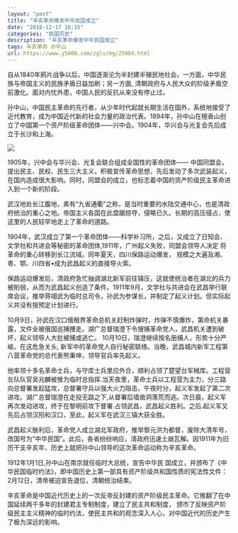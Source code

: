 ```yaml
---
layout: "post"
title: "辛亥革命爆发中华民国成立"
date: "2018-12-17 16:15"
categories: "民国历史"
description: "辛亥革命爆发中华民国成立"
tags: 辛亥革命 孙中山
url: https://www.y5000.com/zgls/mg/25984.html
---
```






自从1840年鸦片战争以后，中国逐渐沦为半封建半殖民地社会。一方面，中华民族与帝国主义的民族矛盾日益加刷；另一方面,
清朝政府与人民大众的阶级矛盾空前激化。面对内忧外患，中国人民的反抗从来没有停止过。

孙中山，中国民主革命的先行者，从少年时代起就长期生活在国外，系统地接受了近代教育，成为中国近代新的社会力量的政治代表。1894年，孙中山在檀香山创立了中国第一个资产阶级革命团体——兴中会。1904年，华兴会与光复会先后成立于长沙和上海。

![](https://img.y5000.com/uploads/allimg/171016/8-1G01615033Q16.jpg)

1905年，兴中会与华兴会、光复会联合组成全国性的革命团体——
中国同盟会，提出民主、民权、民生三大主义，积极宣传革命思想，先后发动了多次武装起义，在国内造成很大影响。同时，同盟会的成立，也标志着中国的资产阶级民主革命进入到一个新的阶段。

武汉地处长江腹地，素有“九省通衢”之称，是当时重要的水陆交通中心，也是清政府统治的重心之地。帝国主义各国在此盘踞掠夺，侵略已久。长期的高压侵占，使这里的人民较早地走上了革命的道路。

1904年，武汉成立了第一个革命团体——科学补习所，之后，又成立了日知会、文学社和共进会等秘密的革命团体,1911年，广州起义失败，同盟会领导人决定
将革命的重心转移到长江流域。同年夏天，四川保路运动爆发， 规模之大遍及湘、粵、鄂、川四省•成为武昌起义的直接导火索。

保路运动爆发后，清政府急忙抽调湖北新军前往镇压，这就使统治者在湖北的兵力被削弱，从而为武昌起义创造了条件。1911年9月，文学社与共进会在武昌举行联席会议，推举蒋翊武为临时总司令，孙武为参谋长，并制定了起义计划。但实际起义并没有按预定计划进行。

10月9日，孙武在汉口俄租界革命总机关赶制炸弹时，炸弹不慎爆炸，第命机关暴露，文件全被俄国巡捕捜走。湖广总督瑞澄下令搜捕革命党人，武昌机关遭到破坏，起义领导人大批被捕或逃亡。
10月10日，瑞澄继续按名册捕人，形势十分严峻。在这危急关头,
新军中的革命党人自行秘密联络。当晚，武昌城内新军工程第八营革命党的总代表熊秉坤，领导官兵率先起义。

他率领十多名革命士兵，与守库士兵里应外合，顺利占领了楚望台军械库。工程营左队队官吴兆麟被推为临时总指挥.当天夜里，革命士兵以工程营为主力，分三路向总督署发起猛攻，总督署守兵以强大火力阻击。午夜时分，起义军发起了第二次进攻。湖广总督瑞澄在走投无路之下,从督署后墙凿洞落荒而逃。次日晨，起义军再次发动进攻，终于在黎明前攻下督署.占领武昌，武昌起义胜利。之后.起义军又先后占领汉阳和汉口，至此，起义军在武汉三镇大获全胜。

武昌起义脞利后，革命党人成立湖北军政府，推举黎元洪为都督，废除大清年号，改国号为“中华民国”。此后，各省纷纷响应，淸政府迅速土崩瓦解。因1911年为旧历干支辛亥年，历史上就把孙中山领导的这次革命运动称为辛亥革命。

1912年1月1日,孙中山在南京就任临时大总统，宣告中华民
国成立，并颁布了《中华民国临时约法》，即中国历史上第一部具有资产阶级共和国性质的宪法性文件：2月12日，清帝被迫宣告退位，清朝统治结束。

辛亥革命是中国近代历史上的一次反帝反封建的资产阶级民主革命。它推翻了在中国延续两千多年的封建君主专制制度，建立了民主共和制度，
颁市了反映资产阶级民主主义精神的临时约法，使民主共和的观念深入人心，对中国近代的历史产生了极为深远的影响。
